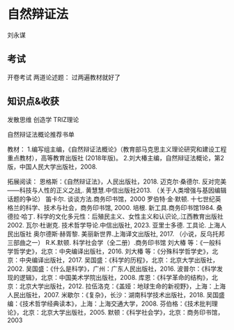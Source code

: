 # 自然辩证法

刘永谋

## 考试

开卷考试 
两道论述题：
过两遍教材就好了


## 知识点&收获

发散思维
创造学
TRIZ理论

自然辩证法概论推荐书单

教材：
1.编写组主编，《自然辩证法概论》（教育部马克思主义理论研究和建设工程重点教材），高等教育出版社 (2018年版)。
2.刘大椿主编，自然辩证法概论，第2版，中国人民大学出版社，2008.

拓展阅读：
恩格斯：《自然辩证法》，人民出版社，2018. 
迈克尔·桑德尔. 反对完美——科技与人性的正义之战,. 黄慧慧.中信出版社2013. （关于人类增强与基因编辑话题的争论）
笛卡尔. 谈谈方法.商务印书馆，2000
罗伯特·金·默顿. 十七世纪英格兰的科学、技术与社会，商务印书馆, 2000. 
培根. 新工具.商务印书馆1984. 
桑德拉·哈丁. 科学的文化多元性：后殖民主义、女性主义和认识论,.江西教育出版社2002. 
瓦尔·杜谢克. 技术哲学导论.中信出版社, 2023.
亚里士多德. 工具论. 上海人民出版社
奥尔德斯·赫胥黎. 美丽新世界.上海译文出版社, 2017. （小说，反乌托邦三部曲之一）
R.K.默顿. 科学社会学（全二册）.商务印书馆
刘大椿 等：《一般科学哲学史》，北京：中央编译出版社，2016.
刘大椿 等：《分殊科学哲学史》，北京：中央编译出版社，2017.
吴国盛：《科学的历程》，北京：北京大学出版社，2002.
吴国盛：《什么是科学》，广州：广东人民出版社，2016.
波普尔：《科学发现的逻辑》，北京：中国美术学院出版社，2008.
库恩：《科学革命的结构》，北京：北京大学出版社，2012.
拉伍洛克：《盖娅：地球生命的新视野》，上海：上海人民出版社，2007.
米歇尔：《复杂》，长沙：湖南科学技术出版社，2018.
吴国盛 编：《技术哲学经典读本》，上海：上海交通大学，2008.
芬伯格：《技术批判理论》，北京：北京大学出版社，2005.
默顿：《科学社会学》，北京：商务印书馆，2003
